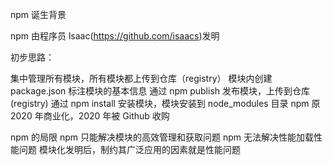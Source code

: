 npm 诞生背景

npm 由程序员 lsaac(https://github.com/isaacs)发明

初步思路：

集中管理所有模块，所有模块都上传到仓库（registry）
模块内创建 package.json 标注模块的基本信息
通过 npm publish 发布模块，上传到仓库(registry)
通过 npm install 安装模块，模块安装到 node_modules 目录
npm 原 2020 年商业化，2020 年被 Github 收购

npm 的局限
npm 只能解决模块的高效管理和获取问题
npm 无法解决性能加载性能问题
模块化发明后，制约其广泛应用的因素就是性能问题
